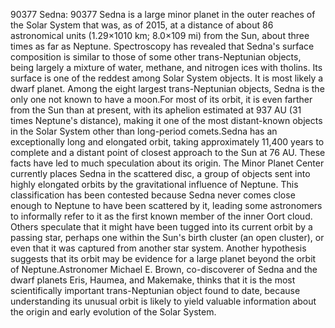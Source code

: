 90377 Sedna: 90377 Sedna is a large minor planet in the outer reaches of the Solar System that was, as of 2015, at a distance of about 86 astronomical units (1.29×1010 km; 8.0×109 mi) from the Sun, about three times as far as Neptune. Spectroscopy has revealed that Sedna's surface composition is similar to those of some other trans-Neptunian objects, being largely a mixture of water, methane, and nitrogen ices with tholins. Its surface is one of the reddest among Solar System objects. It is most likely a dwarf planet. Among the eight largest trans-Neptunian objects, Sedna is the only one not known to have a moon.For most of its orbit, it is even farther from the Sun than at present, with its aphelion estimated at 937 AU (31 times Neptune's distance), making it one of the most distant-known objects in the Solar System other than long-period comets.Sedna has an exceptionally long and elongated orbit, taking approximately 11,400 years to complete and a distant point of closest approach to the Sun at 76 AU. These facts have led to much speculation about its origin. The Minor Planet Center currently places Sedna in the scattered disc, a group of objects sent into highly elongated orbits by the gravitational influence of Neptune. This classification has been contested because Sedna never comes close enough to Neptune to have been scattered by it, leading some astronomers to informally refer to it as the first known member of the inner Oort cloud. Others speculate that it might have been tugged into its current orbit by a passing star, perhaps one within the Sun's birth cluster (an open cluster), or even that it was captured from another star system. Another hypothesis suggests that its orbit may be evidence for a large planet beyond the orbit of Neptune.Astronomer Michael E. Brown, co-discoverer of Sedna and the dwarf planets Eris, Haumea, and Makemake, thinks that it is the most scientifically important trans-Neptunian object found to date, because understanding its unusual orbit is likely to yield valuable information about the origin and early evolution of the Solar System.
